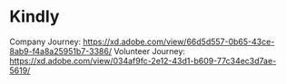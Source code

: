 # Kindly
Company Journey: https://xd.adobe.com/view/66d5d557-0b65-43ce-8ab9-f4a8a25951b7-3386/
Volunteer Journey: https://xd.adobe.com/view/034af9fc-2e12-43d1-b609-77c34ec3d7ae-5619/
